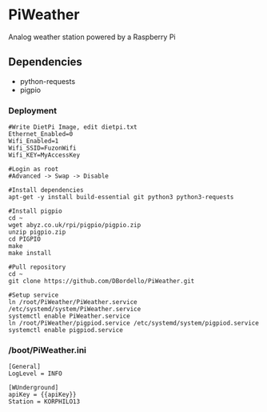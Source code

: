 # PiWeather
Analog weather station powered by a Raspberry Pi

## Dependencies
* python-requests
* pigpio

   

### Deployment
    #Write DietPi Image, edit dietpi.txt
    Ethernet_Enabled=0
    Wifi_Enabled=1
    Wifi_SSID=FuzonWifi
    Wifi_KEY=MyAccessKey

    #Login as root
    #Advanced -> Swap -> Disable

    #Install dependencies
    apt-get -y install build-essential git python3 python3-requests

    #Install pigpio
    cd ~
    wget abyz.co.uk/rpi/pigpio/pigpio.zip
    unzip pigpio.zip
    cd PIGPIO
    make
    make install
    
    #Pull repository
    cd ~
    git clone https://github.com/DBordello/PiWeather.git
    
    #Setup service 
    ln /root/PiWeather/PiWeather.service /etc/systemd/system/PiWeather.service
    systemctl enable PiWeather.service
    ln /root/PiWeather/pigpiod.service /etc/systemd/system/pigpiod.service
    systemctl enable pigpiod.service

### /boot/PiWeather.ini
    [General]
    LogLevel = INFO

    [WUnderground]
    apiKey = {{apiKey}}
    Station = KORPHILO13
